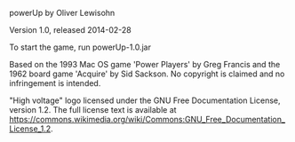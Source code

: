 powerUp by Oliver Lewisohn

Version 1.0, released 2014-02-28

To start the game, run powerUp-1.0.jar

Based on the 1993 Mac OS game 'Power Players' by Greg Francis and the 1962 board game 'Acquire' by Sid Sackson. No copyright is claimed and no infringement is intended.

"High voltage" logo licensed under the GNU Free Documentation License, version 1.2. The full license text is available at https://commons.wikimedia.org/wiki/Commons:GNU_Free_Documentation_License_1.2.
